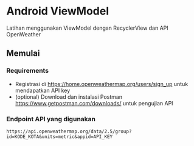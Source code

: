 # Android ViewModel

Latihan menggunakan ViewModel dengan RecyclerView dan API OpenWeather

## Memulai

### Requirements

* Registrasi di https://home.openweathermap.org/users/sign_up untuk mendapatkan API key
* (optional) Download dan instalasi Postman https://www.getpostman.com/downloads/ untuk pengujian API

### Endpoint API yang digunakan 
```
https://api.openweathermap.org/data/2.5/group?id=KODE_KOTA&units=metric&appid=API_KEY
```

